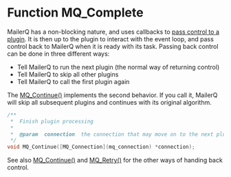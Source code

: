# Function MQ_Complete

MailerQ has a non-blocking nature, and uses callbacks to [pass control to a plugin](eventloop). It is then up to the plugin to interact with the event loop, and pass control back to MailerQ when it is ready with its task. Passing back control can be done in three different ways:

*   Tell MailerQ to run the next plugin (the normal way of returning control)
*   Tell MailerQ to skip all other plugins
*   Tell MailerQ to call the first plugin again

The [MQ_Continue()](mq_complete) implements the second behavior. If you call it, MailerQ will skip all subsequent plugins and continues with its original algorithm.

````c
/**
 *  Finish plugin processing
 *
 *  @param  connection  the connection that may move on to the next plugin
 */
void MQ_Continue([MQ_Connection](mq_connection) *connection);
````

See also [MQ_Continue()](mq_continue) and [MQ_Retry()](mq_retry) for the other ways of handing back control.
